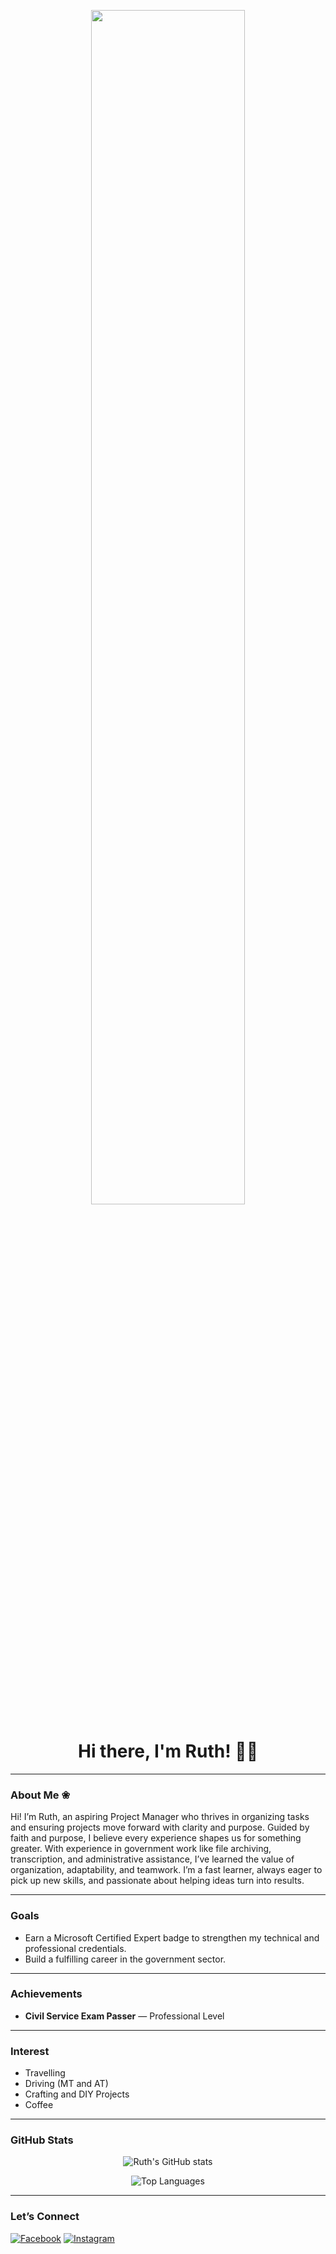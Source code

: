 <!-- Banner -->
<p align="center">
  <img src="https://github.com/ruthmayregino/ruthmayregino/blob/main/Banner.gif" width="70%">
</p>

<!-- Title -->
<h1 align="center">Hi there, I'm Ruth! 🌸🤍</h1>

---

### About Me ❀
Hi! I’m Ruth, an aspiring Project Manager who thrives in organizing tasks and ensuring projects move forward with clarity and purpose. 
Guided by faith and purpose, I believe every experience shapes us for something greater.
With experience in government work like file archiving, transcription, and administrative assistance, I’ve learned the value of organization, adaptability, and teamwork.
I’m a fast learner, always eager to pick up new skills, and passionate about helping ideas turn into results.

---

###  Goals
-  Earn a Microsoft Certified Expert badge to strengthen my technical and professional credentials.
-  Build a fulfilling career in the government sector.

---

### Achievements
- **Civil Service Exam Passer** — Professional Level  

---

### Interest
- Travelling
- Driving (MT and AT)
- Crafting and DIY Projects
- Coffee

---

### GitHub Stats
<p align="center">
  <img src="https://github-readme-stats.vercel.app/api?username=ruthmayregino&show_icons=true&bg_color=ffffff&title_color=000000&text_color=000000&icon_color=000000&hide_border=true" alt="Ruth's GitHub stats" />
</p>

<p align="center">
  <img src="https://github-readme-stats.vercel.app/api/top-langs/?username=ruthmayregino&layout=compact&bg_color=ffffff&title_color=000000&text_color=000000&hide_border=true" alt="Top Languages" />
</p>

---

### Let’s Connect
[![Facebook](https://img.shields.io/badge/-Facebook-000000?style=for-the-badge&logo=facebook&logoColor=white)](https://facebook.com/ruthmayyyy)
[![Instagram](https://img.shields.io/badge/-Instagram-000000?style=for-the-badge&logo=instagram&logoColor=white)](https://instagram.com/rutmei)

